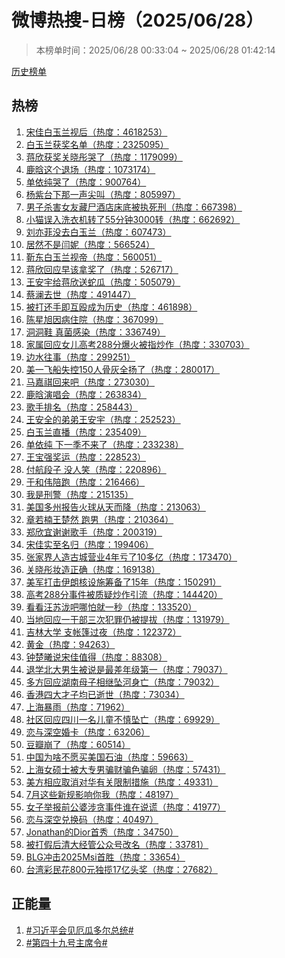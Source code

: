 <h1>
微博热搜-日榜（2025/06/28）
</h1>
<blockquote>
<p>
本榜单时间：2025/06/28 00:33:04 ~ 2025/06/28 01:42:14
</p>
</blockquote>
<p>
<a href="https://github.com/daifee/weibo-hot-search/tree/main/archives/daily">历史榜单</a>
</p>
<h2>
热榜
</h2>
<ol>

<li>
<a href="https://s.weibo.com/weibo?q=%23%E5%AE%8B%E4%BD%B3%E7%99%BD%E7%8E%89%E5%85%B0%E8%A7%86%E5%90%8E%23" target="weibo">
宋佳白玉兰视后（热度：4618253）
</a>
</li>

<li>
<a href="https://s.weibo.com/weibo?q=%23%E7%99%BD%E7%8E%89%E5%85%B0%E8%8E%B7%E5%A5%96%E5%90%8D%E5%8D%95%23" target="weibo">
白玉兰获奖名单（热度：2325095）
</a>
</li>

<li>
<a href="https://s.weibo.com/weibo?q=%23%E8%92%8B%E6%AC%A3%E8%8E%B7%E5%A5%96%E5%85%B3%E6%99%93%E5%BD%A4%E5%93%AD%E4%BA%86%23" target="weibo">
蒋欣获奖关晓彤哭了（热度：1179099）
</a>
</li>

<li>
<a href="https://s.weibo.com/weibo?q=%23%E9%B9%BF%E6%99%97%E8%BF%99%E4%B8%AA%E9%80%80%E5%9C%BA%23" target="weibo">
鹿晗这个退场（热度：1073174）
</a>
</li>

<li>
<a href="https://s.weibo.com/weibo?q=%23%E5%8D%95%E4%BE%9D%E7%BA%AF%E5%93%AD%E4%BA%86%23" target="weibo">
单依纯哭了（热度：900764）
</a>
</li>

<li>
<a href="https://s.weibo.com/weibo?q=%23%E6%9D%A8%E7%B4%AB%E5%8F%B0%E4%B8%8B%E9%82%A3%E4%B8%80%E5%A3%B0%E5%B0%96%E5%8F%AB%23" target="weibo">
杨紫台下那一声尖叫（热度：805997）
</a>
</li>

<li>
<a href="https://s.weibo.com/weibo?q=%23%E7%94%B7%E5%AD%90%E6%9D%80%E5%AE%B3%E5%A5%B3%E5%8F%8B%E8%97%8F%E5%B0%B8%E9%85%92%E5%BA%97%E5%BA%8A%E5%BA%95%E8%A2%AB%E6%89%A7%E6%AD%BB%E5%88%91%23" target="weibo">
男子杀害女友藏尸酒店床底被执死刑（热度：667398）
</a>
</li>

<li>
<a href="https://s.weibo.com/weibo?q=%23%E5%B0%8F%E7%8C%AB%E8%AF%AF%E5%85%A5%E6%B4%97%E8%A1%A3%E6%9C%BA%E8%BD%AC%E4%BA%8655%E5%88%86%E9%92%9F3000%E8%BD%AC%23" target="weibo">
小猫误入洗衣机转了55分钟3000转（热度：662692）
</a>
</li>

<li>
<a href="https://s.weibo.com/weibo?q=%23%E5%88%98%E4%BA%A6%E8%8F%B2%E6%B2%A1%E5%8E%BB%E7%99%BD%E7%8E%89%E5%85%B0%23" target="weibo">
刘亦菲没去白玉兰（热度：607473）
</a>
</li>

<li>
<a href="https://s.weibo.com/weibo?q=%23%E5%B1%85%E7%84%B6%E4%B8%8D%E6%98%AF%E9%97%AB%E5%A6%AE%23" target="weibo">
居然不是闫妮（热度：566524）
</a>
</li>

<li>
<a href="https://s.weibo.com/weibo?q=%23%E9%9D%B3%E4%B8%9C%E7%99%BD%E7%8E%89%E5%85%B0%E8%A7%86%E5%B8%9D%23" target="weibo">
靳东白玉兰视帝（热度：560051）
</a>
</li>

<li>
<a href="https://s.weibo.com/weibo?q=%23%E8%92%8B%E6%AC%A3%E5%9B%9E%E5%BA%94%E6%97%A9%E8%AF%A5%E6%8B%BF%E5%A5%96%E4%BA%86%23" target="weibo">
蒋欣回应早该拿奖了（热度：526717）
</a>
</li>

<li>
<a href="https://s.weibo.com/weibo?q=%23%E7%8E%8B%E5%AE%89%E5%AE%87%E7%BB%99%E8%92%8B%E6%AC%A3%E9%80%81%E8%9B%87%E7%93%9C%23" target="weibo">
王安宇给蒋欣送蛇瓜（热度：505079）
</a>
</li>

<li>
<a href="https://s.weibo.com/weibo?q=%23%E8%94%A1%E6%BE%9C%E5%8E%BB%E4%B8%96%23" target="weibo">
蔡澜去世（热度：491447）
</a>
</li>

<li>
<a href="https://s.weibo.com/weibo?q=%23%E8%A2%AB%E6%89%93%E8%BF%98%E6%89%8B%E5%8D%B3%E4%BA%92%E6%AE%B4%E6%88%90%E4%B8%BA%E5%8E%86%E5%8F%B2%23" target="weibo">
被打还手即互殴成为历史（热度：461898）
</a>
</li>

<li>
<a href="https://s.weibo.com/weibo?q=%23%E9%99%88%E6%98%9F%E6%97%AD%E5%9B%A0%E7%97%85%E4%BD%8F%E9%99%A2%23" target="weibo">
陈星旭因病住院（热度：367099）
</a>
</li>

<li>
<a href="https://s.weibo.com/weibo?q=%23%E6%B4%9E%E6%B4%9E%E9%9E%8B%20%E7%9C%9F%E8%8F%8C%E6%84%9F%E6%9F%93%23" target="weibo">
洞洞鞋 真菌感染（热度：336749）
</a>
</li>

<li>
<a href="https://s.weibo.com/weibo?q=%23%E5%AE%B6%E5%B1%9E%E5%9B%9E%E5%BA%94%E5%A5%B3%E5%84%BF%E9%AB%98%E8%80%83288%E5%88%86%E7%88%86%E7%81%AB%E8%A2%AB%E6%8C%87%E7%82%92%E4%BD%9C%23" target="weibo">
家属回应女儿高考288分爆火被指炒作（热度：330703）
</a>
</li>

<li>
<a href="https://s.weibo.com/weibo?q=%23%E8%BE%B9%E6%B0%B4%E5%BE%80%E4%BA%8B%23" target="weibo">
边水往事（热度：299251）
</a>
</li>

<li>
<a href="https://s.weibo.com/weibo?q=%23%E7%BE%8E%E4%B8%80%E9%A3%9E%E8%88%B9%E5%A4%B1%E6%8E%A7150%E4%BA%BA%E9%AA%A8%E7%81%B0%E5%85%A8%E6%89%AC%E4%BA%86%23" target="weibo">
美一飞船失控150人骨灰全扬了（热度：280017）
</a>
</li>

<li>
<a href="https://s.weibo.com/weibo?q=%23%E9%A9%AC%E5%98%89%E7%A5%BA%E5%9B%9E%E6%9D%A5%E5%90%A7%23" target="weibo">
马嘉祺回来吧（热度：273030）
</a>
</li>

<li>
<a href="https://s.weibo.com/weibo?q=%23%E9%B9%BF%E6%99%97%E6%BC%94%E5%94%B1%E4%BC%9A%23" target="weibo">
鹿晗演唱会（热度：263834）
</a>
</li>

<li>
<a href="https://s.weibo.com/weibo?q=%23%E6%AD%8C%E6%89%8B%E6%8E%92%E5%90%8D%23" target="weibo">
歌手排名（热度：258443）
</a>
</li>

<li>
<a href="https://s.weibo.com/weibo?q=%23%E7%8E%8B%E5%AE%89%E5%85%A8%E7%9A%84%E5%BC%9F%E5%BC%9F%E7%8E%8B%E5%AE%89%E5%AE%87%23" target="weibo">
王安全的弟弟王安宇（热度：252523）
</a>
</li>

<li>
<a href="https://s.weibo.com/weibo?q=%23%E7%99%BD%E7%8E%89%E5%85%B0%E7%9B%B4%E6%92%AD%23" target="weibo">
白玉兰直播（热度：235409）
</a>
</li>

<li>
<a href="https://s.weibo.com/weibo?q=%23%E5%8D%95%E4%BE%9D%E7%BA%AF%20%E4%B8%8B%E4%B8%80%E5%AD%A3%E4%B8%8D%E6%9D%A5%E4%BA%86%23" target="weibo">
单依纯 下一季不来了（热度：233238）
</a>
</li>

<li>
<a href="https://s.weibo.com/weibo?q=%23%E7%8E%8B%E5%AE%9D%E5%BC%BA%E5%A5%96%E8%BF%90%23" target="weibo">
王宝强奖运（热度：228523）
</a>
</li>

<li>
<a href="https://s.weibo.com/weibo?q=%23%E4%BB%98%E8%88%AA%E6%AE%B5%E5%AD%90%20%E6%B2%A1%E4%BA%BA%E7%AC%91%23" target="weibo">
付航段子 没人笑（热度：220896）
</a>
</li>

<li>
<a href="https://s.weibo.com/weibo?q=%23%E4%BA%8E%E5%92%8C%E4%BC%9F%E9%99%AA%E8%B7%91%23" target="weibo">
于和伟陪跑（热度：216466）
</a>
</li>

<li>
<a href="https://s.weibo.com/weibo?q=%23%E6%88%91%E6%98%AF%E5%88%91%E8%AD%A6%23" target="weibo">
我是刑警（热度：215135）
</a>
</li>

<li>
<a href="https://s.weibo.com/weibo?q=%23%E7%BE%8E%E5%9B%BD%E5%A4%9A%E5%B7%9E%E6%8A%A5%E5%91%8A%E7%81%AB%E7%90%83%E4%BB%8E%E5%A4%A9%E8%80%8C%E9%99%8D%23" target="weibo">
美国多州报告火球从天而降（热度：213063）
</a>
</li>

<li>
<a href="https://s.weibo.com/weibo?q=%23%E7%AB%A0%E8%8B%A5%E6%A5%A0%E7%8E%8B%E6%A5%9A%E7%84%B6%20%E8%B7%91%E7%94%B7%23" target="weibo">
章若楠王楚然 跑男（热度：210364）
</a>
</li>

<li>
<a href="https://s.weibo.com/weibo?q=%23%E9%83%91%E6%AC%A3%E5%AE%9C%E8%B0%A2%E8%B0%A2%E6%AD%8C%E6%89%8B%23" target="weibo">
郑欣宜谢谢歌手（热度：200319）
</a>
</li>

<li>
<a href="https://s.weibo.com/weibo?q=%23%E5%AE%8B%E4%BD%B3%E5%AE%9E%E8%87%B3%E5%90%8D%E5%BD%92%23" target="weibo">
宋佳实至名归（热度：199406）
</a>
</li>

<li>
<a href="https://s.weibo.com/weibo?q=%23%E5%BC%A0%E5%AE%B6%E7%95%8C%E4%BA%BA%E9%80%A0%E5%8F%A4%E5%9F%8E%E8%90%A5%E4%B8%9A4%E5%B9%B4%E4%BA%8F%E4%BA%8610%E5%A4%9A%E4%BA%BF%23" target="weibo">
张家界人造古城营业4年亏了10多亿（热度：173470）
</a>
</li>

<li>
<a href="https://s.weibo.com/weibo?q=%23%E5%85%B3%E6%99%93%E5%BD%A4%E5%A6%86%E9%80%A0%E6%AD%A3%E7%A1%AE%23" target="weibo">
关晓彤妆造正确（热度：169138）
</a>
</li>

<li>
<a href="https://s.weibo.com/weibo?q=%23%E7%BE%8E%E5%86%9B%E6%89%93%E5%87%BB%E4%BC%8A%E6%9C%97%E6%A0%B8%E8%AE%BE%E6%96%BD%E7%AD%B9%E5%A4%87%E4%BA%8615%E5%B9%B4%23" target="weibo">
美军打击伊朗核设施筹备了15年（热度：150291）
</a>
</li>

<li>
<a href="https://s.weibo.com/weibo?q=%23%E9%AB%98%E8%80%83288%E5%88%86%E4%BA%8B%E4%BB%B6%E8%A2%AB%E8%B4%A8%E7%96%91%E7%82%92%E4%BD%9C%E5%BC%95%E6%B5%81%23" target="weibo">
高考288分事件被质疑炒作引流（热度：144420）
</a>
</li>

<li>
<a href="https://s.weibo.com/weibo?q=%23%E7%9C%8B%E7%9C%8B%E6%B1%AA%E8%8B%8F%E6%B3%B7%E5%90%A7%E5%93%AA%E6%80%95%E5%B0%B1%E4%B8%80%E7%A7%92%23" target="weibo">
看看汪苏泷吧哪怕就一秒（热度：133520）
</a>
</li>

<li>
<a href="https://s.weibo.com/weibo?q=%23%E5%BD%93%E5%9C%B0%E5%9B%9E%E5%BA%94%E4%B8%80%E5%B9%B2%E9%83%A8%E4%B8%89%E6%AC%A1%E7%8A%AF%E7%BD%AA%E4%BB%8D%E8%A2%AB%E6%8F%90%E6%8B%94%23" target="weibo">
当地回应一干部三次犯罪仍被提拔（热度：131979）
</a>
</li>

<li>
<a href="https://s.weibo.com/weibo?q=%23%E5%90%89%E6%9E%97%E5%A4%A7%E5%AD%A6%20%E6%94%AF%E5%B8%90%E7%AF%B7%E8%BF%87%E5%A4%9C%23" target="weibo">
吉林大学 支帐篷过夜（热度：122372）
</a>
</li>

<li>
<a href="https://s.weibo.com/weibo?q=%23%E9%BB%84%E9%87%91%23" target="weibo">
黄金（热度：94263）
</a>
</li>

<li>
<a href="https://s.weibo.com/weibo?q=%23%E9%92%9F%E6%A5%9A%E6%9B%A6%E8%AF%B4%E5%AE%8B%E4%BD%B3%E5%80%BC%E5%BE%97%23" target="weibo">
钟楚曦说宋佳值得（热度：88308）
</a>
</li>

<li>
<a href="https://s.weibo.com/weibo?q=%23%E9%80%80%E5%AD%A6%E5%8C%97%E5%A4%A7%E7%94%B7%E7%94%9F%E8%A2%AB%E8%AF%B4%E6%98%AF%E6%9C%80%E5%B7%AE%E5%B9%B4%E7%BA%A7%E7%AC%AC%E4%B8%80%23" target="weibo">
退学北大男生被说是最差年级第一（热度：79037）
</a>
</li>

<li>
<a href="https://s.weibo.com/weibo?q=%23%E5%A4%9A%E6%96%B9%E5%9B%9E%E5%BA%94%E6%B9%96%E5%8D%97%E6%AF%8D%E5%AD%90%E7%9B%B8%E7%BB%A7%E5%9D%A0%E6%B2%B3%E8%BA%AB%E4%BA%A1%23" target="weibo">
多方回应湖南母子相继坠河身亡（热度：79032）
</a>
</li>

<li>
<a href="https://s.weibo.com/weibo?q=%23%E9%A6%99%E6%B8%AF%E5%9B%9B%E5%A4%A7%E6%89%8D%E5%AD%90%E5%9D%87%E5%B7%B2%E9%80%9D%E4%B8%96%23" target="weibo">
香港四大才子均已逝世（热度：73034）
</a>
</li>

<li>
<a href="https://s.weibo.com/weibo?q=%23%E4%B8%8A%E6%B5%B7%E6%9A%B4%E9%9B%A8%23" target="weibo">
上海暴雨（热度：71962）
</a>
</li>

<li>
<a href="https://s.weibo.com/weibo?q=%23%E7%A4%BE%E5%8C%BA%E5%9B%9E%E5%BA%94%E5%9B%9B%E5%B7%9D%E4%B8%80%E5%90%8D%E5%84%BF%E7%AB%A5%E4%B8%8D%E6%85%8E%E5%9D%A0%E4%BA%A1%23" target="weibo">
社区回应四川一名儿童不慎坠亡（热度：69929）
</a>
</li>

<li>
<a href="https://s.weibo.com/weibo?q=%23%E6%81%8B%E4%B8%8E%E6%B7%B1%E7%A9%BA%E5%A9%9A%E5%8D%A1%23" target="weibo">
恋与深空婚卡（热度：63206）
</a>
</li>

<li>
<a href="https://s.weibo.com/weibo?q=%23%E8%B1%86%E7%93%A3%E5%B4%A9%E4%BA%86%23" target="weibo">
豆瓣崩了（热度：60514）
</a>
</li>

<li>
<a href="https://s.weibo.com/weibo?q=%23%E4%B8%AD%E5%9B%BD%E4%B8%BA%E5%95%A5%E4%B8%8D%E6%84%BF%E4%B9%B0%E7%BE%8E%E5%9B%BD%E7%9F%B3%E6%B2%B9%23" target="weibo">
中国为啥不愿买美国石油（热度：59663）
</a>
</li>

<li>
<a href="https://s.weibo.com/weibo?q=%23%E4%B8%8A%E6%B5%B7%E5%A5%B3%E7%A1%95%E5%A3%AB%E8%A2%AB%E5%A4%A7%E4%B8%93%E7%94%B7%E9%AA%97%E8%B4%A2%E9%AA%97%E8%89%B2%E9%AA%97%E5%8D%B5%23" target="weibo">
上海女硕士被大专男骗财骗色骗卵（热度：57431）
</a>
</li>

<li>
<a href="https://s.weibo.com/weibo?q=%23%E7%BE%8E%E6%96%B9%E7%9B%B8%E5%BA%94%E5%8F%96%E6%B6%88%E5%AF%B9%E5%8D%8E%E6%9C%89%E5%85%B3%E9%99%90%E5%88%B6%E6%8E%AA%E6%96%BD%23" target="weibo">
美方相应取消对华有关限制措施（热度：49331）
</a>
</li>

<li>
<a href="https://s.weibo.com/weibo?q=%237%E6%9C%88%E8%BF%99%E4%BA%9B%E6%96%B0%E8%A7%84%E5%BD%B1%E5%93%8D%E4%BD%A0%E6%88%91%23" target="weibo">
7月这些新规影响你我（热度：48197）
</a>
</li>

<li>
<a href="https://s.weibo.com/weibo?q=%23%E5%A5%B3%E5%AD%90%E4%B8%BE%E6%8A%A5%E5%89%8D%E5%85%AC%E5%A9%86%E6%B6%89%E8%B4%AA%E4%BA%8B%E4%BB%B6%E8%B0%81%E5%9C%A8%E8%AF%B4%E8%B0%8E%23" target="weibo">
女子举报前公婆涉贪事件谁在说谎（热度：41977）
</a>
</li>

<li>
<a href="https://s.weibo.com/weibo?q=%23%E6%81%8B%E4%B8%8E%E6%B7%B1%E7%A9%BA%E5%85%91%E6%8D%A2%E7%A0%81%23" target="weibo">
恋与深空兑换码（热度：40497）
</a>
</li>

<li>
<a href="https://s.weibo.com/weibo?q=%23Jonathan%E7%9A%84Dior%E9%A6%96%E7%A7%80%23" target="weibo">
Jonathan的Dior首秀（热度：34750）
</a>
</li>

<li>
<a href="https://s.weibo.com/weibo?q=%23%E8%A2%AB%E6%89%93%E5%81%87%E5%90%8E%E6%B8%85%E5%A4%A7%E7%BB%8F%E7%AE%A1%E5%85%AC%E4%BC%97%E5%8F%B7%E6%94%B9%E5%90%8D%23" target="weibo">
被打假后清大经管公众号改名（热度：33781）
</a>
</li>

<li>
<a href="https://s.weibo.com/weibo?q=%23BLG%E5%86%B2%E5%87%BB2025Msi%E9%A6%96%E8%83%9C%23" target="weibo">
BLG冲击2025Msi首胜（热度：33654）
</a>
</li>

<li>
<a href="https://s.weibo.com/weibo?q=%23%E5%8F%B0%E6%B9%BE%E5%BD%A9%E6%B0%91%E8%8A%B1800%E5%85%83%E7%8B%AC%E6%8F%BD17%E4%BA%BF%E5%A4%B4%E5%A5%96%23" target="weibo">
台湾彩民花800元独揽17亿头奖（热度：27682）
</a>
</li>

</ol>
<h2>
正能量
</h2>
<ol>

<li>
<a href="https://s.weibo.com/weibo?q=%23%23%E4%B9%A0%E8%BF%91%E5%B9%B3%E4%BC%9A%E8%A7%81%E5%8E%84%E7%93%9C%E5%A4%9A%E5%B0%94%E6%80%BB%E7%BB%9F%23%23" target="weibo">
#习近平会见厄瓜多尔总统#
</a>
</li>

<li>
<a href="https://s.weibo.com/weibo?q=%23%23%E7%AC%AC%E5%9B%9B%E5%8D%81%E4%B9%9D%E5%8F%B7%E4%B8%BB%E5%B8%AD%E4%BB%A4%23%23" target="weibo">
#第四十九号主席令#
</a>
</li>

</ol>